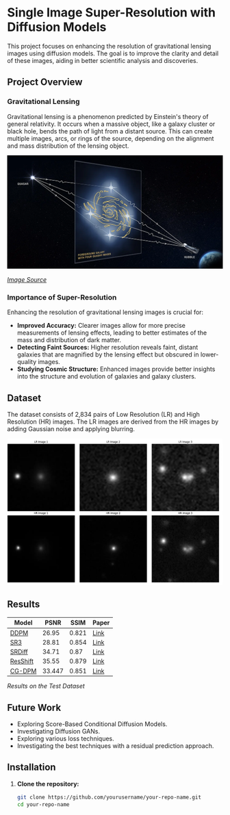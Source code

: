 # Single Image Super-Resolution with Diffusion Models

This project focuses on enhancing the resolution of gravitational lensing images using diffusion models. The goal is to improve the clarity and detail of these images, aiding in better scientific analysis and discoveries.

## Project Overview

### Gravitational Lensing

Gravitational lensing is a phenomenon predicted by Einstein's theory of general relativity. It occurs when a massive object, like a galaxy cluster or black hole, bends the path of light from a distant source. This can create multiple images, arcs, or rings of the source, depending on the alignment and mass distribution of the lensing object.

![Gravitational Lensing Image](figures/gravitlensing.webp)

*[Image Source](https://www.jpl.nasa.gov/images/pia23641-gravitational-lensing-graphic)*


### Importance of Super-Resolution

Enhancing the resolution of gravitational lensing images is crucial for:

- **Improved Accuracy:** Clearer images allow for more precise measurements of lensing effects, leading to better estimates of the mass and distribution of dark matter.
- **Detecting Faint Sources:** Higher resolution reveals faint, distant galaxies that are magnified by the lensing effect but obscured in lower-quality images.
- **Studying Cosmic Structure:** Enhanced images provide better insights into the structure and evolution of galaxies and galaxy clusters.

## Dataset

The dataset consists of 2,834 pairs of Low Resolution (LR) and High Resolution (HR) images. The LR images are derived from the HR images by adding Gaussian noise and applying blurring.

![Dataset](figures/dataset.webp)

## Results

| Model   | PSNR  | SSIM  | Paper |
|---------|-------|-------|-------|
| [DDPM](models/ddpm.py)    | 26.95 | 0.821 | [Link](https://arxiv.org/abs/2006.11239) |
| [SR3](models/sr3.py)     | 28.81 | 0.854 | [Link](https://arxiv.org/abs/2104.07636) |
| [SRDiff](models/srdiff.py)  | 34.71 | 0.87  | [Link](https://arxiv.org/abs/2104.14951) |
| [ResShift](models/resshift.py) | 35.55 | 0.879 | [Link](https://arxiv.org/abs/2201.11745) |
| [CG-DPM](models/cg_dpm.py)  | 33.447| 0.851 | [Link](https://arxiv.org/abs/2106.07579) |

*Results on the Test Dataset*


## Future Work

- Exploring Score-Based Conditional Diffusion Models.
- Investigating Diffusion GANs.
- Exploring various loss techniques.
- Investigating the best techniques with a residual prediction approach.

## Installation

1. **Clone the repository:**

   ```sh
   git clone https://github.com/yourusername/your-repo-name.git
   cd your-repo-name

